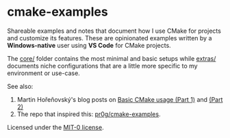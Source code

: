 # cmake-examples

Shareable examples and notes that document how I use CMake for projects and
customize its features. These are opinionated examples written by a
**Windows-native** user using **VS Code** for CMake projects.

The [core/](core/) folder contains the most minimal and basic setups while
[extras/](extras/) documents niche configurations that are a little more
specific to my environment or use-case.

See also:
1. Martin Hořeňovský's blog posts on [Basic CMake usage (Part 1)](https://codingnest.com/basic-cmake/) and [(Part 2)](https://codingnest.com/basic-cmake-part-2/)
2. The repo that inspired this: [pr0g/cmake-examples](https://github.com/pr0g/cmake-examples/).

Licensed under the [MIT-0 license](LICENSE.md).
